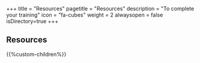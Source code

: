 +++
title = "Resources"
pagetitle = "Resources"
description = "To complete your training"
icon = "fa-cubes"
weight = 2
alwaysopen = false
isDirectory=true
+++

## Resources

{{%custom-children%}}